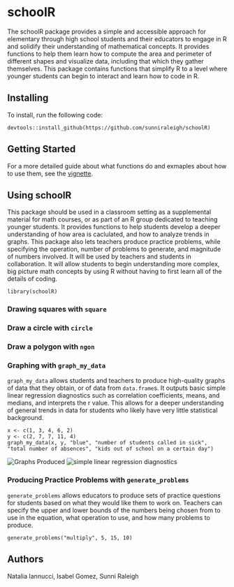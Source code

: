 # schoolR

The schoolR package provides a simple and accessible approach for elementary through high school students and their educators to engage in R and solidify their understanding of mathematical concepts.
It provides functions to help them learn how to compute the area and perimeter of different shapes and visualize data, including that which they gather themselves. 
This package contains functions that simplify R to a level where younger students can begin to interact and learn how to code in R. 

## Installing 
To install, run the following code: 
```
devtools::install_github(https://github.com/sunniraleigh/schoolR) 
```

## Getting Started
For a more detailed guide about what functions do and exmaples about how to use them, see the [vignette](./vignettes/schoolR.Rmd).

## Using schoolR
This package should be used in a classroom setting as a supplemental material for math courses, or as part of an R group dedicated to teaching younger students.
It provides functions to help students develop a deeper understanding of how area is caclulated, and how to analyze trends in graphs.
This package also lets teachers produce practice problems, while specifying the operation, number of problems to generate, and magnitude of numbers involved. 
It will be used by teachers and students in collaboration. It will allow students to begin understanding more complex, big picture math concepts by using R without having to first learn all of the details of coding.
```
library(schoolR)
```

### Drawing squares with `square` 

### Draw a circle with `circle`

### Draw a polygon with `ngon`

### Graphing with `graph_my_data`
`graph_my_data` allows students and teachers to produce high-quality graphs of data that they obtain, or of data from `data.frame`s. It outputs basic simple linear regression diagnostics such as correlation coefficients, means, and medians, and interprets the r value. This allows for a deeper understanding of general trends in data for students who likely have very little statistical background.
```
x <- c(1, 3, 4, 6, 2)
y <- c(2, 7, 7, 11, 4)
graph_my_data(x, y, "blue", "number of students called in sick", "total number of absences", "kids out of school on a certain day")
```
![Graphs Produced](schoolR/pictures/output1.png)
![simple linear regression diagnostics](schoolR/pictures/output2.png)

### Producing Practice Problems with `generate_problems`
`generate_problems` allows educators to produce sets of practice questions for students based on what they would like them to work on. Teachers can specify the upper and lower bounds of the numbers being chosen from to use in the equation, what operation to use, and how many problems to produce.
```
generate_problems("multiply", 5, 15, 10)
```

## Authors
Natalia Iannucci, Isabel Gomez, Sunni Raleigh
